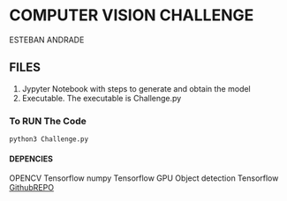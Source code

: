 # COMPUTER VISION CHALLENGE

ESTEBAN ANDRADE

## FILES
1. Jypyter Notebook with steps to generate and obtain the model
2. Executable. The executable is Challenge.py

### To RUN The Code
```
python3 Challenge.py

```

#### DEPENCIES
OPENCV
Tensorflow
numpy 
Tensorflow GPU
Object detection Tensorflow [GithubREPO](https://github.com/tensorflow/models)

